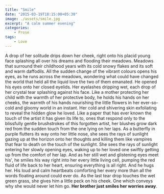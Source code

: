 ```yaml
---
title: "Smile"
date: "2015-03-19T18:15:00+05:30"
image: ./assets/smile.jpg
excerpt: "A calm summer evening"
categories:
    - Prose
tags:
    - Love
---
```


A drop of her solitude drips down her cheek, right onto his placid young face splashing all over his dreams and flooding their meadows. Meadows that surround their childhood years with its cold snowy flakes and its soft and warm daffodils. All the sudden change of the vibrant colours opens his eyes, as he runs across the meadows, wondering what could have changed the world that held all the liquid love the two of them emanated. He opened his eyes onto her closed eyelids. Her eyelashes dripping wet, each drop of her crystal tear splashing against his face. Like a mother protecting her child with the warmth of her protective body, he holds his hands on her cheeks, the warmth of his hands nourishing the little flowers in her ever-so-cold and gloomy world in an instant. Her cold and shivering skin exfoliating to reveal the hidden glow he loved. Like a paper that has ever known the touch of the artist it has given its life to, ones that respond only to the blissfully gentle brushstrokes of this forgotten artist, her blushes grow dark red from the sudden touch from the one lying on her laps. As a butterfly in purple flutters its way onto her little nose, she sees the rays of sunlight gazing up at the horizon onto her thoughts and killing them like vampires that fear to death on the touch of the sunlight. She sees the rays of sunlight entering her slowly opening eyes, waking up to her loved one swiftly getting up from the comfort of her lap. And as her still wet and glistening eyes meet his', he smiles his way right into her every little living cell, pumping the red fluid of life back to her heart, ensuring everything is all right. And he hugs her. His loud and calm heartbeats comforting her every more than all the words floating around could ever do. As the last tear drop touches the wet green grass, she gives him a little peck on his cheek. One which conveys why she would never let him go. **Her brother just smiles her worries away**.
